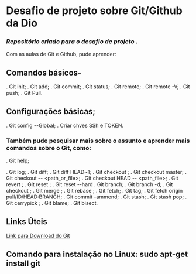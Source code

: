 # Desafio de projeto sobre Git/Github da Dio 

### _Repositório criado para o desafio de projeto_ .

Com as aulas de Git e Github, pude aprender:

## Comandos básicos-

 . Git init;
 . Git add;
 . Git commit;
 . Git status;
 . Git remote;
 . Git remote -V;
 . Git push;
 . Git Pull.

## Configurações básicas;

 . Git config --Global;
 . Criar chves SSh e TOKEN.

### Também pude pesquisar mais sobre o assunto e aprender mais comandos sobre o Git, como:

 . Git help;

. Git log;
 . Git diff;
  . Git diff HEAD~1;
 . Git checkout <commit>;
 . Git checkout master;
 . Git checkout -- <path_or_file>;
 . Git checkout HEAD -- <path_file>;
 . Git revert <commit>;
 . Git reset <commit>;
 . Git reset --hard <commit>
 . Git branch;
 . Git branch -d;
 . Git checkout <branch>;
 . Git merge <branch>;
 . Git rebase <branch>;
 . Git fetch;
 . Git tag;
 . Git fetch origin pull/ID/HEAD:BRANCH;
 . Git commit -ammend;
 . Git stash;
 . Git stash pop;
 . Git cerrypick <commit>;
 . Git blame;
 . Git bisect.


## Links Úteis
[Link para Download do Git](https://git-scm.com/downloads)
## Comando para instalação no Linux: sudo apt-get install git
